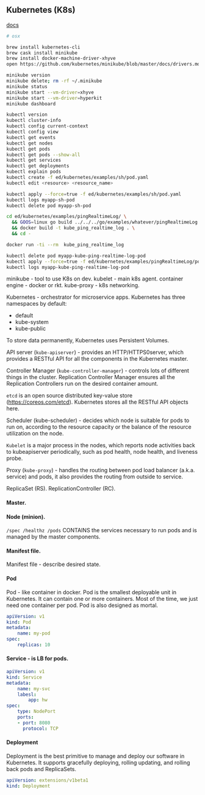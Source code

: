 Kubernetes (K8s)
-

[docs](https://kubernetes.io/docs/)

````bash
# osx

brew install kubernetes-cli
brew cask install minikube
brew install docker-machine-driver-xhyve
open https://github.com/kubernetes/minikube/blob/master/docs/drivers.md#hyperkit-driver
````

````bash
minikube version
minikube delete; rm -rf ~/.minikube
minikube status
minikube start --vm-driver=xhyve
minikube start --vm-driver=hyperkit
minikube dashboard

kubectl version
kubectl cluster-info
kubectl config current-context
kubectl config view
kubectl get events
kubectl get nodes
kubectl get pods
kubectl get pods --show-all
kubectl get services
kubectl get deployments
kubectl explain pods
kubectl create -f ed/kubernetes/examples/sh/pod.yaml
kubectl edit <resource> <resource_name>
````

````bash
kubectl apply --force=true -f ed/kubernetes/examples/sh/pod.yaml
kubectl logs myapp-sh-pod
kubectl delete pod myapp-sh-pod
````

````bash
cd ed/kubernetes/examples/pingRealtimeLog/ \
  && GOOS=linux go build ../../../go/examples/whatever/pingRealtimeLog.go \
  && docker build -t kube_ping_realtime_log . \
  && cd -

docker run -ti --rm  kube_ping_realtime_log

kubectl delete pod myapp-kube-ping-realtime-log-pod
kubectl apply --force=true -f ed/kubernetes/examples/pingRealtimeLog/pod.yaml
kubectl logs myapp-kube-ping-realtime-log-pod
````

minikube - tool to use K8s on dev.
kubelet - main k8s agent.
container engine - docker or rkt.
kube-proxy - k8s networking.

Kubernetes - orchestrator for microservice apps.
Kubernetes has three namespaces by default:
* default
* kube-system
* kube-public

To store data permanently, Kubernetes uses Persistent Volumes.

API server (`kube-apiserver`) - provides an HTTP/HTTPS0server,
which provides a RESTful API for all the components in the Kubernetes master.

Controller Manager (`kube-controller-manager`) - controls lots of different things
in the cluster. Replication Controller Manager ensures all the Replication
Controllers run on the desired container amount.

`etcd` is an open source distributed key-value store (https://coreos.com/etcd).
Kubernetes stores all the RESTful API objects here.

Scheduler (kube-scheduler) - decides which node is suitable for pods to run on,
according to the resource capacity or the balance of the resource utilization on the node.

`Kubelet` is a major process in the nodes, which reports node activities back
to kubeapiserver periodically, such as pod health, node health, and liveness probe.

Proxy (`kube-proxy`) - handles the routing between pod load balancer (a.k.a. service)
and pods, it also provides the routing from outside to service.

ReplicaSet (RS).
ReplicationController (RC).

#### Master.

#### Node (minion).

`/spec /healthz /pods`
CONTAINS the services necessary to run pods and is managed by the master components.

#### Manifest file.

Manifest file - describe desired state.

#### Pod

Pod - like container in docker.
Pod is the smallest deployable unit in Kubernetes.
It can contain one or more containers.
Most of the time, we just need one container per pod.
Pod is also designed as mortal.

````yaml
apiVersion: v1
kind: Pod
metadata:
    name: my-pod
spec:
    replicas: 10
````

#### Service - is LB for pods.

````yaml
apiVersion: v1
kind: Service
metadata:
    name: my-svc
    labesl:
        app: hw
spec:
    type: NodePort
    ports:
    - port: 8080
      protocol: TCP
````

#### Deployment

Deployment is the best primitive to manage and deploy our software
in Kubernetes. It supports gracefully deploying, rolling updating,
and rolling back pods and ReplicaSets.

````yaml
apiVersion: extensions/v1beta1
kind: Deployment
````
